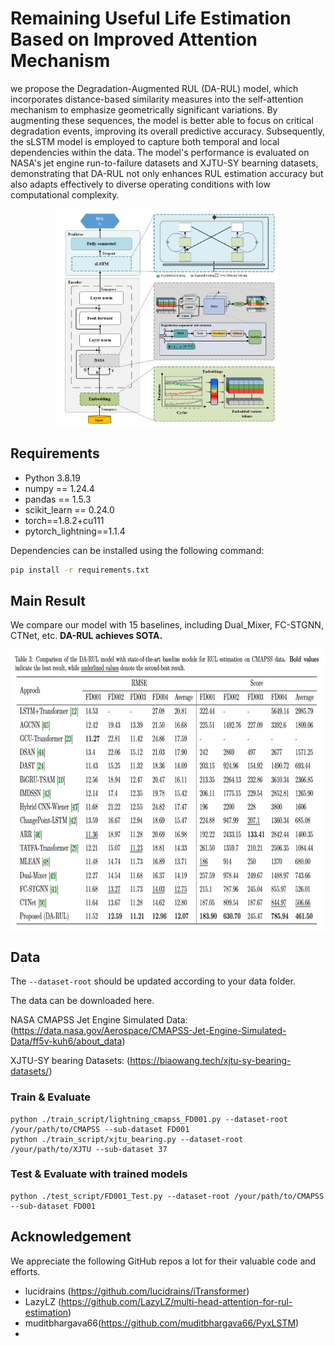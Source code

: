 # Remaining Useful Life Estimation Based on Improved Attention Mechanism
we propose the Degradation-Augmented RUL (DA-RUL) model, which incorporates distance-based similarity measures into the self-attention mechanism to emphasize geometrically significant variations. By augmenting these sequences, the model is better able to focus on critical degradation events, improving its overall predictive accuracy. Subsequently, the sLSTM model is employed to capture both temporal and local dependencies within the data. The model's performance is evaluated on NASA's jet engine run-to-failure datasets and XJTU-SY bearning datasets, demonstrating that DA-RUL not only enhances RUL estimation accuracy but also adapts effectively to diverse operating conditions with low computational complexity.

<p align="center">
  <img src=".\pics\Architecture.png" height = "350" alt="" align=center />
</p>

## Requirements

- Python 3.8.19
- numpy == 1.24.4
- pandas == 1.5.3
- scikit_learn == 0.24.0
- torch==1.8.2+cu111
- pytorch_lightning==1.1.4


Dependencies can be installed using the following command:
```bash
pip install -r requirements.txt
```

## Main Result

We compare our model with 15 baselines, including Dual_Mixer, FC-STGNN, CTNet, etc. **DA-RUL achieves SOTA.**

<p align="center">
<img src=".\pics\result.png" height = "450" alt="" align=center />
</p>

## Data
The `--dataset-root` should be updated according to your data folder. 

The data can be downloaded here.

NASA CMAPSS Jet Engine Simulated Data: (https://data.nasa.gov/Aerospace/CMAPSS-Jet-Engine-Simulated-Data/ff5v-kuh6/about_data)

XJTU-SY bearing Datasets: (https://biaowang.tech/xjtu-sy-bearing-datasets/)

### Train & Evaluate
```
python ./train_script/lightning_cmapss_FD001.py --dataset-root /your/path/to/CMAPSS --sub-dataset FD001
python ./train_script/xjtu_bearing.py --dataset-root /your/path/to/XJTU --sub-dataset 37
```

### Test & Evaluate with trained models
```
python ./test_script/FD001_Test.py --dataset-root /your/path/to/CMAPSS --sub-dataset FD001
```
## Acknowledgement
We appreciate the following GitHub repos a lot for their valuable code and efforts.

- lucidrains (https://github.com/lucidrains/iTransformer)
- LazyLZ (https://github.com/LazyLZ/multi-head-attention-for-rul-estimation)
- muditbhargava66(https://github.com/muditbhargava66/PyxLSTM)
- 
